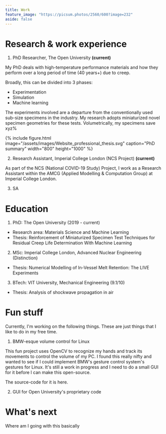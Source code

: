 ```yaml
---
title: Work
feature_image: "https://picsum.photos/2560/600?image=232"
aside: false
---
```


# Research & work experience

1. PhD Researcher, The Open University **(current)**

My PhD deals with high-temperature performance materials and how they perform over a long period of time (40 years+) due to creep.

Broadly, this can be divided into 3 phases:
* Experimentation
* Simulation
* Machine learning

The experiments involved are a departure from the conventionally used sub-size specimens in the industry. My research adopts miniaturized novel specimen geometries for these tests. Volumetrically, my specimens save xyz%

{% include figure.html image="/assets/images/Website_professional_thesis.svg" caption="PhD summary" width="800" height="1000" %}

2. Research Assistant, Imperial College London (NCS Project) **(current)**

As part of the NCS (National COVID-19 Study) Project, I work as a Research Assistant within the AMCG (Applied Modelling & Computation Group) at Imperial College London. 

3. SA
# Education

1. PhD: The Open University (2019 - current)
* Research area: Materials Science and Machine Learning
* Thesis: Reinforcement of Miniaturized Specimen Test Techniques for Residual Creep Life Determination With Machine Learning 
2. MSc: Imperial College London, Advanced Nuclear Engineering (Distinction)
* Thesis: Numerical Modelling of In-Vessel Melt Retention: The LIVE Experiments
3. BTech: VIT University, Mechanical Engineering (9.1/10)
* Thesis: Analysis of shockwave propagation in air

# Fun stuff

Currently, I'm working on the following things. These are just things that I like to do in my free time.

1. BMW-esque volume control for Linux

This fun project uses OpenCV to recognize my hands and track its movements to control the volume of my PC. I found this really nifty and wanted to see if I could implement BMW's gesture control system's gestures for Linux. It's still a work in progress and I need to do a small GUI for it before I can make this open-source.

The source-code for it is here. 

2. GUI for Open University's proprietary code

# What's next

Where am I going with this basically